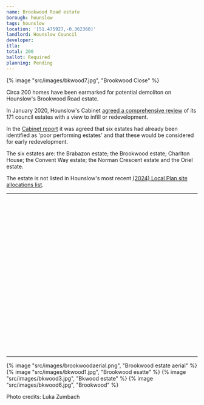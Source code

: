```yaml
---
name: Brookwood Road estate
borough: hounslow
tags: hounslow
location: '[51.475927,-0.362360]'
landlord: Hounslow Council
developer:
itla:
total: 200
ballot: Required
planning: Pending
---
```

{% image "src/images/bkwood7.jpg", "Brookwood Close" %}

Circa 200 homes have been earmarked for potential demoliton on Hounslow's Brookwood Road estate.

In January 2020, Hounslow's Cabinet [agreed a comprehensive review](https://democraticservices.hounslow.gov.uk/documents/s157644/CEX432%20Housing%20Estate%20Regeneration%20Programme.pdf) of its 171 council estates with a view to infill or redevelopment.

In the [Cabinet report](https://democraticservices.hounslow.gov.uk/documents/s157644/CEX432%20Housing%20Estate%20Regeneration%20Programme.pdf) it was agreed that six estates had already been identified as 'poor performing estates' and that these would be considered for early redevelopment.

The six estates are: the Brabazon estate; the Brookwood estate; Charlton House; the Convent Way estate; the Norman Crescent estate and the Oriel estate.

The estate is not listed in Hounslow's most recent [(2024) Local Plan site allocations list](https://lbhounslow.sharepoint.com/sites/InternetLinks/pp/Shared%20Documents/Forms/AllItems.aspx?id=%2Fsites%2FInternetLinks%2Fpp%2FShared%20Documents%2FOther%20%28NOT%20on%20website%29%2FReg%2019%20Local%20Plan%202020%2D2041%20Site%20Allocations%20for%20consultation%20link%20from%20interactive%20Local%20Plan%2FHounslow%20Local%20Plan%202020%2D2041%20Chapter%2012%20%2D%20Site%20Allocations%20%28Reg%2019%29%2Epdf&parent=%2Fsites%2FInternetLinks%2Fpp%2FShared%20Documents%2FOther%20%28NOT%20on%20website%29%2FReg%2019%20Local%20Plan%202020%2D2041%20Site%20Allocations%20for%20consultation%20link%20from%20interactive%20Local%20Plan&p=true&ga=1).

---

<!------------THE CODE BELOW RENDERS THE MAP - DO NOT EDIT! ---------------------------->

<div id="map" style="width: 100%; height: 400px;"></div>

<script>
  var map = L.map('map').setView({{ location }}, 13);
  L.tileLayer('https://tile.openstreetmap.org/{z}/{x}/{y}.png', {
  maxZoom: 19,
attribution: '&copy; <a href="http://www.openstreetmap.org/copyright">OpenStreetMap</a>'
}).addTo(map);
var circle = L.circle({{ location }}, {
    color: 'red',
    fillColor: '#f03',
    fillOpacity: 0.5,
    radius: 500
}).addTo(map);
</script>

---

{% image "src/images/brookwoodaerial.png", "Brookwood estate aerial" %}
{% image "src/images/bkwood1.jpg", "Brookwood esatte" %}
{% image "src/images/bkwood3.jpg", "Bkwood estate" %}
{% image "src/images/bkwood6.jpg", "Brookwood" %}

Photo credits: Luka Zumbach
